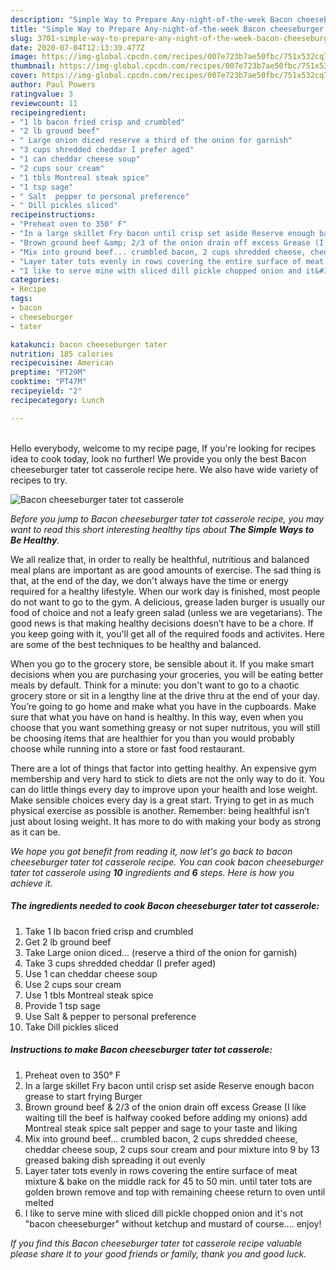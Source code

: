 ```yaml
---
description: "Simple Way to Prepare Any-night-of-the-week Bacon cheeseburger tater tot casserole"
title: "Simple Way to Prepare Any-night-of-the-week Bacon cheeseburger tater tot casserole"
slug: 3701-simple-way-to-prepare-any-night-of-the-week-bacon-cheeseburger-tater-tot-casserole
date: 2020-07-04T12:13:39.477Z
image: https://img-global.cpcdn.com/recipes/007e723b7ae50fbc/751x532cq70/bacon-cheeseburger-tater-tot-casserole-recipe-main-photo.jpg
thumbnail: https://img-global.cpcdn.com/recipes/007e723b7ae50fbc/751x532cq70/bacon-cheeseburger-tater-tot-casserole-recipe-main-photo.jpg
cover: https://img-global.cpcdn.com/recipes/007e723b7ae50fbc/751x532cq70/bacon-cheeseburger-tater-tot-casserole-recipe-main-photo.jpg
author: Paul Powers
ratingvalue: 3
reviewcount: 11
recipeingredient:
- "1 lb bacon fried crisp and crumbled"
- "2 lb ground beef"
- " Large onion diced reserve a third of the onion for garnish"
- "3 cups shredded cheddar I prefer aged"
- "1 can cheddar cheese soup"
- "2 cups sour cream"
- "1 tbls Montreal steak spice"
- "1 tsp sage"
- " Salt  pepper to personal preference"
- " Dill pickles sliced"
recipeinstructions:
- "Preheat oven to 350° F"
- "In a large skillet Fry bacon until crisp set aside Reserve enough bacon grease to start frying Burger"
- "Brown ground beef &amp; 2/3 of the onion drain off excess Grease (I like waiting till the beef is halfway cooked before adding my onions) add Montreal steak spice salt pepper and sage to your taste and liking"
- "Mix into ground beef... crumbled bacon, 2 cups shredded cheese, cheddar cheese soup, 2 cups sour cream and pour mixture into 9 by 13 greased baking dish spreading it out evenly"
- "Layer tater tots evenly in rows covering the entire surface of meat mixture &amp; bake on the middle rack for 45 to 50 min. until tater tots are golden brown remove and top with remaining cheese return to oven until melted"
- "I like to serve mine with sliced dill pickle chopped onion and it&#39;s not &#34;bacon cheeseburger&#34; without ketchup and mustard of course.... enjoy!"
categories:
- Recipe
tags:
- bacon
- cheeseburger
- tater

katakunci: bacon cheeseburger tater 
nutrition: 185 calories
recipecuisine: American
preptime: "PT29M"
cooktime: "PT47M"
recipeyield: "2"
recipecategory: Lunch

---
```

<br>
Hello everybody, welcome to my recipe page, If you're looking for recipes idea to cook today, look no further! We provide you only the best Bacon cheeseburger tater tot casserole recipe here. We also have wide variety of recipes to try.
<br>


![Bacon cheeseburger tater tot casserole](https://img-global.cpcdn.com/recipes/007e723b7ae50fbc/751x532cq70/bacon-cheeseburger-tater-tot-casserole-recipe-main-photo.jpg)

<i>Before you jump to Bacon cheeseburger tater tot casserole recipe, you may want to read this short interesting healthy tips about <strong>The Simple Ways to Be Healthy</strong>.</i>

We all realize that, in order to really be healthful, nutritious and balanced meal plans are important as are good amounts of exercise. The sad thing is that, at the end of the day, we don't always have the time or energy required for a healthy lifestyle. When our work day is finished, most people do not want to go to the gym. A delicious, grease laden burger is usually our food of choice and not a leafy green salad (unless we are vegetarians). The good news is that making healthy decisions doesn’t have to be a chore. If you keep going with it, you'll get all of the required foods and activites. Here are some of the best techniques to be healthy and balanced.

When you go to the grocery store, be sensible about it. If you make smart decisions when you are purchasing your groceries, you will be eating better meals by default. Think for a minute: you don't want to go to a chaotic grocery store or sit in a lengthy line at the drive thru at the end of your day. You’re going to go home and make what you have in the cupboards. Make sure that what you have on hand is healthy. In this way, even when you choose that you want something greasy or not super nutritous, you will still be choosing items that are healthier for you than you would probably choose while running into a store or fast food restaurant.

There are a lot of things that factor into getting healthy. An expensive gym membership and very hard to stick to diets are not the only way to do it. You can do little things every day to improve upon your health and lose weight. Make sensible choices every day is a great start. Trying to get in as much physical exercise as possible is another. Remember: being healthful isn’t just about losing weight. It has more to do with making your body as strong as it can be. 


<i>We hope you got benefit from reading it, now let's go back to bacon cheeseburger tater tot casserole recipe. You can cook bacon cheeseburger tater tot casserole using <strong>10</strong> ingredients and <strong>6</strong> steps. Here is how you achieve it.
</i>

##### The ingredients needed to cook Bacon cheeseburger tater tot casserole:

1. Take 1 lb bacon fried crisp and crumbled
1. Get 2 lb ground beef
1. Take  Large onion diced... (reserve a third of the onion for garnish)
1. Take 3 cups shredded cheddar (I prefer aged)
1. Use 1 can cheddar cheese soup
1. Use 2 cups sour cream
1. Use 1 tbls Montreal steak spice
1. Provide 1 tsp sage
1. Use  Salt &amp; pepper to personal preference
1. Take  Dill pickles sliced


##### Instructions to make Bacon cheeseburger tater tot casserole:

1. Preheat oven to 350° F
1. In a large skillet Fry bacon until crisp set aside Reserve enough bacon grease to start frying Burger
1. Brown ground beef &amp; 2/3 of the onion drain off excess Grease (I like waiting till the beef is halfway cooked before adding my onions) add Montreal steak spice salt pepper and sage to your taste and liking
1. Mix into ground beef... crumbled bacon, 2 cups shredded cheese, cheddar cheese soup, 2 cups sour cream and pour mixture into 9 by 13 greased baking dish spreading it out evenly
1. Layer tater tots evenly in rows covering the entire surface of meat mixture &amp; bake on the middle rack for 45 to 50 min. until tater tots are golden brown remove and top with remaining cheese return to oven until melted
1. I like to serve mine with sliced dill pickle chopped onion and it&#39;s not &#34;bacon cheeseburger&#34; without ketchup and mustard of course.... enjoy!


<i>If you find this Bacon cheeseburger tater tot casserole recipe valuable please share it to your good friends or family, thank you and good luck.</i>
